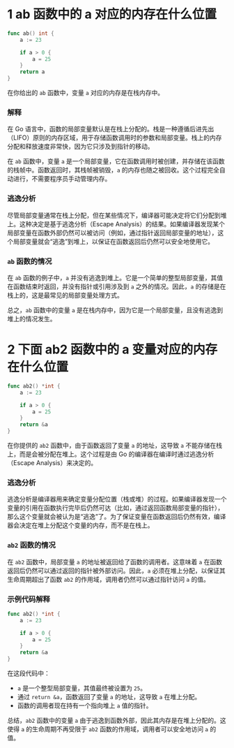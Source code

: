 # 1 ab 函数中的 a 对应的内存在什么位置

```go
func ab() int {
	a := 23

	if a > 0 {
		a = 25
	}
	return a
}
```

在你给出的 `ab` 函数中，变量 `a` 对应的内存是在栈内存中。

### 解释

在 Go 语言中，函数的局部变量默认是在栈上分配的。栈是一种遵循后进先出（LIFO）原则的内存区域，用于存储函数调用时的参数和局部变量。栈上的内存分配和释放速度非常快，因为它只涉及到指针的移动。

在 `ab` 函数中，变量 `a` 是一个局部变量，它在函数调用时被创建，并存储在该函数的栈帧中。函数返回时，其栈帧被销毁，`a` 的内存也随之被回收。这个过程完全自动进行，不需要程序员手动管理内存。

### 逃逸分析

尽管局部变量通常在栈上分配，但在某些情况下，编译器可能决定将它们分配到堆上。这种决定是基于逃逸分析（Escape Analysis）的结果。如果编译器发现某个局部变量在函数外部仍然可以被访问（例如，通过指针返回局部变量的地址），这个局部变量就会“逃逸”到堆上，以保证在函数返回后仍然可以安全地使用它。

### `ab` 函数的情况

在 `ab` 函数的例子中，`a` 并没有逃逸到堆上。它是一个简单的整型局部变量，其值在函数结束时返回，并没有指针或引用涉及到 `a` 之外的情况。因此，`a` 的存储是在栈上的，这是最常见的局部变量处理方式。

总之，`ab` 函数中的变量 `a` 是在栈内存中，因为它是一个局部变量，且没有逃逸到堆上的情况发生。

# 2 下面 ab2 函数中的 a 变量对应的内存在什么位置

```go
func ab2() *int {
	a := 23

	if a > 0 {
		a = 25
	}
	return &a
}
```

在你提供的 `ab2` 函数中，由于函数返回了变量 `a` 的地址，这导致 `a` 不能存储在栈上，而是会被分配在堆上。这个过程是由 Go 的编译器在编译时通过逃逸分析（Escape Analysis）来决定的。

### 逃逸分析

逃逸分析是编译器用来确定变量分配位置（栈或堆）的过程。如果编译器发现一个变量的引用在函数执行完毕后仍然可达（比如，通过返回函数局部变量的指针），那么这个变量就会被认为是“逃逸”了。为了保证变量在函数返回后仍然有效，编译器会决定在堆上分配这个变量的内存，而不是在栈上。

### `ab2` 函数的情况

在 `ab2` 函数中，局部变量 `a` 的地址被返回给了函数的调用者。这意味着 `a` 在函数返回后仍然可以通过返回的指针被外部访问。因此，`a` 必须在堆上分配，以保证其生命周期超出了函数 `ab2` 的作用域，调用者仍然可以通过指针访问 `a` 的值。

### 示例代码解释

```go
func ab2() *int {
    a := 23

    if a > 0 {
        a = 25
    }
    return &a
}
```

在这段代码中：

-   `a` 是一个整型局部变量，其值最终被设置为 `25`。
-   通过 `return &a`，函数返回了变量 `a` 的地址，这导致 `a` 在堆上分配。
-   函数的调用者现在持有一个指向堆上 `a` 值的指针。

总结，`ab2` 函数中的变量 `a` 由于逃逸到函数外部，因此其内存是在堆上分配的。这使得 `a` 的生命周期不再受限于 `ab2` 函数的作用域，调用者可以安全地访问 `a` 的值。
